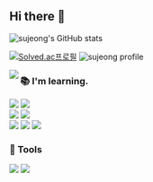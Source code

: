 ## Hi there 👋

<!--
**YunSuJeong/YunSuJeong** is a ✨ _special_ ✨ repository because its `README.md` (this file) appears on your GitHub profile.

Here are some ideas to get you started: 

- 🔭 I’m currently working on ...
- 🌱 I’m currently learning ...
- 👯 I’m looking to collaborate on ...
- 🤔 I’m looking for help with ...
- 💬 Ask me about ...
- 📫 How to reach me: ...
- 😄 Pronouns: ...
- ⚡ Fun fact: ...
-->

![sujeong's GitHub stats](https://github-readme-stats.vercel.app/api?username=YunSuJeong&show_icons=true&bg_color=00000000)

[![Solved.ac프로필](http://mazassumnida.wtf/api/v2/generate_badge?boj=jennisu)](https://solved.ac/jennisu)
![sujeong profile](http://mazandi.herokuapp.com/api?handle=jennisu&theme=warm)


<img align="left" src="https://github-readme-stats.vercel.app/api/top-langs/?username=YunSuJeong&layout=compact">
<div>
  <h3>📚 I'm learning.</h3>   
  <img src="https://img.shields.io/badge/java-%23007396.svg?&style=flat-square&logo=java&logoColor=white"/>
  <img src="https://img.shields.io/badge/Spring-6DB33F?style=flat-square&logo=Spring&logoColor=white"/>
  <br>
  <img src="https://img.shields.io/badge/oracle-%23F80000.svg?&style=flat-square&logo=oracle&logoColor=white" />
  <img src="https://img.shields.io/badge/mysql-%234479A1.svg?&style=flat-square&logo=mysql&logoColor=white" />
  <br>
  <img src="https://img.shields.io/badge/jquery-%230769AD.svg?&style=flat-square&logo=jquery&logoColor=white" />
  <img src="https://img.shields.io/badge/javascript-%23F7DF1E.svg?&style=flat-square&logo=javascript&logoColor=black" />
  <img src="https://img.shields.io/badge/HTML5-E34F26?style=flat-square&logo=HTML5&logoColor=white"/>
  <h3>📁 Tools</h3>  
  <img src="https://img.shields.io/badge/Eclipse-2C2255?&style=flat-square&logo=Eclipse&logoColor=white" />
  <img src="https://img.shields.io/badge/github-%23181717.svg?&style=flat-square&logo=github&logoColor=white" />
</div>
 
